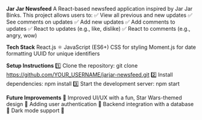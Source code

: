**Jar Jar Newsfeed**
A React-based newsfeed application inspired by Jar Jar Binks. This project allows users to:
✅ View all previous and new updates
✅ See comments on updates
✅ Add new updates
✅ Add comments to updates
✅ React to updates (e.g., like, dislike)
✅ React to comments (e.g., angry, wow)

**Tech Stack**
React.js ⚛️
JavaScript (ES6+)
CSS for styling
Moment.js for date formatting
UUID for unique identifiers


**Setup Instructions**
1️⃣ Clone the repository:
git clone https://github.com/YOUR_USERNAME/jarjar-newsfeed.git
2️⃣ Install dependencies:
npm install
3️⃣ Start the development server:
npm start

**Future Improvements**
🔹 Improved UI/UX with a fun, Star Wars-themed design
🔹 Adding user authentication
🔹 Backend integration with a database
🔹 Dark mode support 🌙
